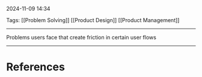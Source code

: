 2024-11-09 14:34

Tags: [[Problem Solving]] [[Product Design]] [[Product Management]]

---

Problems users face that create friction in certain user flows

---
# References